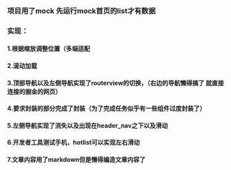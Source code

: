 ### 项目用了mock 先运行mock首页的list才有数据

### 实现：



#### 1.根据缩放调整位置（多端适配

#### 2.滚动加载

#### 3.顶部导航以及左侧导航实现了routerview的切换，（右边的导航懒得搞了 就直接连接的掘金的网页）

#### 4.要求封装的部分完成了封装（为了完成任务似乎有一些组件过度封装了）

#### 5.左侧导航实现了消失以及出现在header_nav之下以及滑动

#### 6.开发者工具测试手机，hotlist可以实现左右滑动

#### 7.文章内容用了markdown但是懒得编造文章内容了


